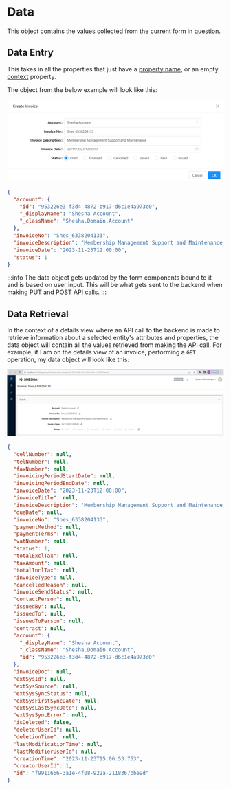 # Data

This object contains the values collected from the current form in question.

## Data Entry

This takes in all the properties that just have a [property name](/docs/front-end-basics/form-components/common-component-properties#property-name), or an empty [context](https://docs.shesha.io/docs/front-end-basics/form-components/common-component-properties#context) property.

The object from the below example will look like this:

![Data Entry](./images/data1.png)

```json
{
  "account": {
    "id": "953226e3-f3d4-4872-b917-d6c1e4a973c0",
    "_displayName": "Shesha Account",
    "_className": "Shesha.Domain.Account"
  },
  "invoiceNo": "Shes_6338204133",
  "invoiceDescription": "Membership Management Support and Maintenance ",
  "invoiceDate": "2023-11-23T12:00:00",
  "status": 1
}
```

:::info
The data object gets updated by the form components bound to it and is based on user input. This will be what gets sent to the backend when making PUT and POST API calls.
:::

## Data Retrieval

In the context of a details view where an API call to the backend is made to retrieve information about a selected entity's attributes and properties, the data object will contain all the values retrieved from making the API call. For example, if I am on the details view of an invoice, performing a `GET` operation, my data object will look like this:

![Data Entry](./images/data2.png)

```json
{
  "cellNumber": null,
  "telNumber": null,
  "faxNumber": null,
  "invoicingPeriodStartDate": null,
  "invoicingPeriodEndDate": null,
  "invoiceDate": "2023-11-23T12:00:00",
  "invoiceTitle": null,
  "invoiceDescription": "Membership Management Support and Maintenance ",
  "dueDate": null,
  "invoiceNo": "Shes_6338204133",
  "paymentMethod": null,
  "paymentTerms": null,
  "vatNumber": null,
  "status": 1,
  "totalExclTax": null,
  "taxAmount": null,
  "totalInclTax": null,
  "invoiceType": null,
  "cancelledReason": null,
  "invoiceSendStatus": null,
  "contactPerson": null,
  "issuedBy": null,
  "issuedTo": null,
  "issuedToPerson": null,
  "contract": null,
  "account": {
    "_displayName": "Shesha Account",
    "_className": "Shesha.Domain.Account",
    "id": "953226e3-f3d4-4872-b917-d6c1e4a973c0"
  },
  "invoiceDoc": null,
  "extSysId": null,
  "extSysSource": null,
  "extSysSyncStatus": null,
  "extSysFirstSyncDate": null,
  "extSysLastSyncDate": null,
  "extSysSyncError": null,
  "isDeleted": false,
  "deleterUserId": null,
  "deletionTime": null,
  "lastModificationTime": null,
  "lastModifierUserId": null,
  "creationTime": "2023-11-23T15:06:53.753",
  "creatorUserId": 1,
  "id": "f9911666-3a1e-4f08-922a-2118367bbe9d"
}
```

